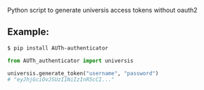 
Python script to generate universis access tokens without oauth2

## Example:

```bash
$ pip install AUTh-authenticator
```

```python
from AUTh_authenticator import universis

universis.generate_token("username", "password")
# "eyJhjGciOvJSUzI1NiIzInR5cCI..."

```
